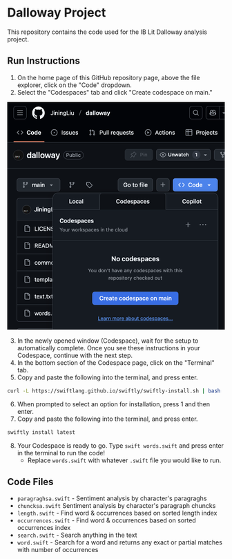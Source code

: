 # Dalloway Project

This repository contains the code used for the IB Lit Dalloway analysis project.

## Run Instructions

1. On the home page of this GitHub repository page, above the file explorer, click on the "Code" dropdown.
2. Select the "Codespaces" tab and click "Create codespace on main."

<img src="docs/create_codespace.png"/>

3. In the newly opened window (Codespace), wait for the setup to automatically complete. Once you see these instructions in your Codespace, continue with the next step.
4. In the bottom section of the Codespace page, click on the "Terminal" tab.
5. Copy and paste the following into the terminal, and press enter.
```bash
curl -L https://swiftlang.github.io/swiftly/swiftly-install.sh | bash
```
6. When prompted to select an option for installation, press 1 and then enter.
7. Copy and paste the following into the terminal, and press enter.
```bash
swiftly install latest
```
8. Your Codespace is ready to go. Type `swift words.swift` and press enter in the terminal to run the code!
   - Replace `words.swift` with whatever `.swift` file you would like to run.

## Code Files
- `paragraghsa.swift` - Sentiment analysis by character's paragraghs
- `chuncksa.swift`  Sentiment analysis by character's paragraph chuncks
- `length.swift` - Find word & occurrences based on sorted length index
- `occurrences.swift` - Find word & occurrences based on sorted occurrences index
- `search.swift` - Search anything in the text
- `word.swift` - Search for a word and returns any exact or partial matches with number of occurrences
